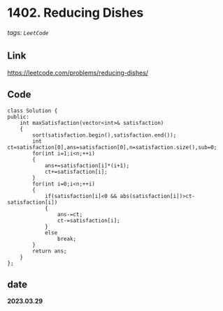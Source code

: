 # 1402. Reducing Dishes
###### tags: `LeetCode`
## **Link**
https://leetcode.com/problems/reducing-dishes/
## **Code**
```cpp=
class Solution {
public:
    int maxSatisfaction(vector<int>& satisfaction) 
    {
        sort(satisfaction.begin(),satisfaction.end());
        int ct=satisfaction[0],ans=satisfaction[0],n=satisfaction.size(),sub=0;
        for(int i=1;i<n;++i)
        {
            ans+=satisfaction[i]*(i+1);
            ct+=satisfaction[i];
        }
        for(int i=0;i<n;++i)
        {
            if(satisfaction[i]<0 && abs(satisfaction[i])>ct-satisfaction[i])
            {
                ans-=ct;
                ct-=satisfaction[i];
            }
            else
                break;
        }
        return ans;
    }
};
```
## date
**2023.03.29**
